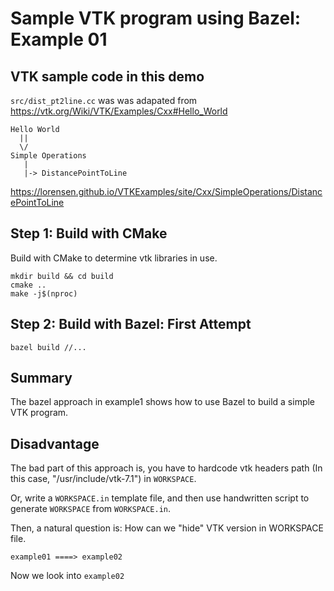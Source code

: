 # Sample VTK program using Bazel: Example 01

## VTK sample code in this demo

`src/dist_pt2line.cc` was was adapated from
https://vtk.org/Wiki/VTK/Examples/Cxx#Hello_World

```
Hello World
  ||
  \/
Simple Operations
   |
   |-> DistancePointToLine
```

https://lorensen.github.io/VTKExamples/site/Cxx/SimpleOperations/DistancePointToLine


## Step 1: Build with CMake

Build with CMake to determine vtk libraries in use.
```
mkdir build && cd build
cmake ..
make -j$(nproc)
```

## Step 2: Build with Bazel: First Attempt

```
bazel build //...
```

## Summary

The bazel approach in example1 shows how to use Bazel to build a simple VTK program.

## Disadvantage

The bad part of this approach is, you have to hardcode vtk headers path
(In this case, "/usr/include/vtk-7.1") in `WORKSPACE`.

Or, write a `WORKSPACE.in` template file, and then use handwritten script to
generate `WORKSPACE` from `WORKSPACE.in`.

Then, a natural question is: How can we "hide" VTK version in WORKSPACE file.

```
example01 ====> example02
```

Now we look into `example02`
